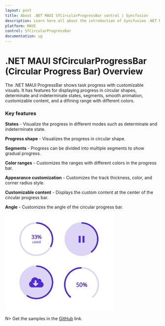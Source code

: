 ```yaml
---
layout: post
title: About .NET MAUI SfCircularProgressBar control | Syncfusion 
description: Learn here all about the introduction of Syncfusion .NET MAUI SfCircularProgressBar (Progress Bar) control, its elements and more.
platform: MAUI
control: SfCircularProgressBar
documentation: ug
---
```


# .NET MAUI SfCircularProgressBar (Circular Progress Bar) Overview

The .NET MAUI ProgressBar shows task progress with customizable visuals. It has features for displaying progress in circular shapes, determinate and indeterminate states, segments, smooth animation, customizable content, and a difining range with different colors.

### Key features

**States** - Visualize the progress in different modes such as determinate and indeterminate state. 

**Progress shape** - Visualizes the progress in circular shape.

**Segments** - Progress can be divided into multiple segments to show gradual progress.

**Color ranges** - Customizes the ranges with different colors in the progress bar.

**Appearance customization** - Customizes the track thickness, color, and corner radius style. 

**Customizable content** - Displays the custom content at the center of the circular progress bar.

**Angle** - Customizes the angle of the circular progress bar.

![ProgresBar control for .NET MAUI.](images/overview/dotnet_maui_progressbar.png)

N> Get the samples in the [GitHub](https://github.com/syncfusion/maui-demos) link.